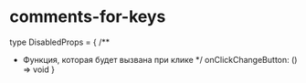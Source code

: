 # comments-for-keys

type DisabledProps = {
  /**
   * Функция, которая будет вызвана при клике 
   */
  onClickChangeButton: () => void
}

